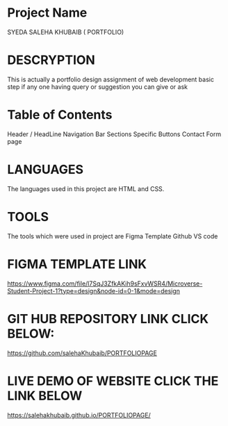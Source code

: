 # Project Name
SYEDA SALEHA KHUBAIB ( PORTFOLIO)

# DESCRYPTION
This is actually a portfolio design assignment of web development basic step 
if any one having query or suggestion you can give or ask

# Table of Contents
Header / HeadLine
Navigation Bar
Sections
Specific Buttons
Contact Form page

# LANGUAGES
The languages used in this project are HTML and CSS.

# TOOLS
The tools which were used in project are
Figma Template
Github
VS code

# FIGMA TEMPLATE LINK
https://www.figma.com/file/l7SqJ3ZfkAKih9sFxvWSR4/Microverse-Student-Project-1?type=design&node-id=0-1&mode=design

# GIT HUB REPOSITORY LINK CLICK BELOW:
https://github.com/salehaKhubaib/PORTFOLIOPAGE

# LIVE DEMO OF WEBSITE CLICK THE LINK BELOW
https://salehakhubaib.github.io/PORTFOLIOPAGE/
